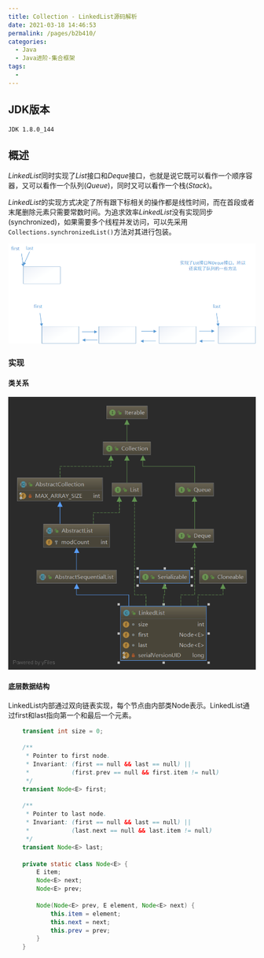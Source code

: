 ```yaml
---
title: Collection - LinkedList源码解析
date: 2021-03-18 14:46:53
permalink: /pages/b2b410/
categories:
  - Java
  - Java进阶-集合框架
tags:
  - 
---
```


## JDK版本

```
JDK 1.8.0_144
```

## 概述

 *LinkedList*同时实现了*List*接口和*Deque*接口，也就是说它既可以看作一个顺序容器，又可以看作一个队列(*Queue*)，同时又可以看作一个栈(*Stack*)。 

*LinkedList*的实现方式决定了所有跟下标相关的操作都是线性时间，而在首段或者末尾删除元素只需要常数时间。为追求效率*LinkedList*没有实现同步(synchronized)，如果需要多个线程并发访问，可以先采用`Collections.synchronizedList()`方法对其进行包装。

![](../../.gitbook/assets/01_02_00.png)

### 实现

#### 类关系

![](../../.gitbook/assets/01_02_01.png)

#### 底层数据结构

LinkedList内部通过双向链表实现，每个节点由内部类Node表示。LinkedList通过first和last指向第一个和最后一个元素。

```java
 	transient int size = 0;

    /**
     * Pointer to first node.
     * Invariant: (first == null && last == null) ||
     *            (first.prev == null && first.item != null)
     */
    transient Node<E> first;

    /**
     * Pointer to last node.
     * Invariant: (first == null && last == null) ||
     *            (last.next == null && last.item != null)
     */
    transient Node<E> last;

	private static class Node<E> {
        E item;
        Node<E> next;
        Node<E> prev;

        Node(Node<E> prev, E element, Node<E> next) {
            this.item = element;
            this.next = next;
            this.prev = prev;
        }
    }
```


